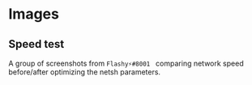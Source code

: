 # Images

## Speed test
A group of screenshots from `Flashy⚡#8001 ` comparing network speed before/after optimizing the netsh parameters.
